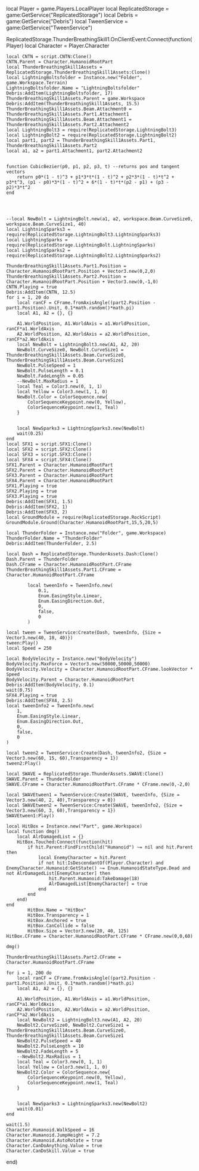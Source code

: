 local Player = game.Players.LocalPlayer
local ReplicatedStorage = game:GetService("ReplicatedStorage")
local Debris = game:GetService("Debris")
local TweenService = game:GetService("TweenService")

ReplicatedStorage.ThunderBreathingSkill1.OnClientEvent:Connect(function(Player)
	local Character = Player.Character	
	
	local CNTN = script.CNTN:Clone()
	CNTN.Parent = Character.HumanoidRootPart
	local ThunderBreathingSkill1Assets = ReplicatedStorage.ThunderBreathingSkill1Assets:Clone()
	local LightningBoltsfolder = Instance.new("Folder", game.Workspace.Terrain)
	LightningBoltsfolder.Name = "LightningBoltsfolder"
	Debris:AddItem(LightningBoltsfolder, 17)
	ThunderBreathingSkill1Assets.Parent = game.Workspace
	Debris:AddItem(ThunderBreathingSkill1Assets, 15.5)
	ThunderBreathingSkill1Assets.Beam.Attachment0 = ThunderBreathingSkill1Assets.Part1.Attachment1
	ThunderBreathingSkill1Assets.Beam.Attachment1 = ThunderBreathingSkill1Assets.Part2.Attachment2
	local LightningBolt3 = require(ReplicatedStorage.LightningBolt3)
	local LightningBolt2 = require(ReplicatedStorage.LightningBolt2)
	local part1, part2 = ThunderBreathingSkill1Assets.Part1, ThunderBreathingSkill1Assets.Part2
	local a1, a2 = part1.Attachment1, part2.Attachment2


	function CubicBezier(p0, p1, p2, p3, t) --returns pos and tangent vectors
		return p0*(1 - t)^3 + p1*3*t*(1 - t)^2 + p2*3*(1 - t)*t^2 + p3*t^3, (p1 - p0)*3*(1 - t)^2 + 6*(1 - t)*t*(p2 - p1) + (p3 - p2)*3*t^2
	end




	--local NewBolt = LightningBolt.new(a1, a2, workspace.Beam.CurveSize0, workspace.Beam.CurveSize1, 40)
	local LightningSparks3 = require(ReplicatedStorage.LightningBolt3.LightningSparks3)
	local LightningSparks = require(ReplicatedStorage.LightningBolt.LightningSparks)
	local LightningSparks2 = require(ReplicatedStorage.LightningBolt2.LightningSparks2)

	ThunderBreathingSkill1Assets.Part1.Position = Character.HumanoidRootPart.Position + Vector3.new(0,2,0)
	ThunderBreathingSkill1Assets.Part2.Position = Character.HumanoidRootPart.Position + Vector3.new(0,-1,0)
	CNTN.Playing = true
	Debris:AddItem(CNTN, 12.5)
	for i = 1, 20 do
		local ranCF = CFrame.fromAxisAngle((part2.Position - part1.Position).Unit, 0.1*math.random()*math.pi)
		local A1, A2 = {}, {}

		A1.WorldPosition, A1.WorldAxis = a1.WorldPosition, ranCF*a1.WorldAxis
		A2.WorldPosition, A2.WorldAxis = a2.WorldPosition, ranCF*a2.WorldAxis
		local NewBolt = LightningBolt3.new(A1, A2, 20)
		NewBolt.CurveSize0, NewBolt.CurveSize1 = ThunderBreathingSkill1Assets.Beam.CurveSize0, ThunderBreathingSkill1Assets.Beam.CurveSize1
		NewBolt.PulseSpeed = 1
		NewBolt.PulseLength = 0.1
		NewBolt.FadeLength = 0.05
		--NewBolt.MaxRadius = 1
		local Teal = Color3.new(0, 1, 1)
		local Yellow = Color3.new(1, 1, 0)
		NewBolt.Color = ColorSequence.new{
			ColorSequenceKeypoint.new(0, Yellow),
			ColorSequenceKeypoint.new(1, Teal)
		}


		local NewSparks3 = LightningSparks3.new(NewBolt)
		wait(0.25)
	end
	local SFX1 = script.SFX1:Clone()
	local SFX2 = script.SFX2:Clone()
	local SFX3 = script.SFX3:Clone()
	local SFX4 = script.SFX4:Clone()
	SFX1.Parent = Character.HumanoidRootPart
	SFX2.Parent = Character.HumanoidRootPart
	SFX3.Parent = Character.HumanoidRootPart
	SFX4.Parent = Character.HumanoidRootPart
	SFX1.Playing = true
	SFX2.Playing = true
	SFX3.Playing = true
	Debris:AddItem(SFX1, 1.5)
	Debris:AddItem(SFX2, 1)
	Debris:AddItem(SFX3, 2)
	local GroundModule = require(ReplicatedStorage.RockScript)
	GroundModule.Ground(Character.HumanoidRootPart,15,5,20,5)
	
	local ThunderFolder = Instance.new("Folder", game.Workspace)
	ThunderFolder.Name = "ThunderFolder"
	Debris:AddItem(ThunderFolder, 2.5)
	
	local Dash = ReplicatedStorage.ThunderAssets.Dash:Clone()
	Dash.Parent = ThunderFolder
	Dash.CFrame = Character.HumanoidRootPart.CFrame
	ThunderBreathingSkill1Assets.Part1.CFrame = Character.HumanoidRootPart.CFrame

			local tweenInfo = TweenInfo.new(
				0.1, 
				Enum.EasingStyle.Linear,
				Enum.EasingDirection.Out,
				0, 
				false, 
				0 
			)

	local tween = TweenService:Create(Dash, tweenInfo, {Size = Vector3.new(40, 10, 40)})
	tween:Play()
	local Speed = 250
	
	local BodyVelocity = Instance.new("BodyVelocity")
	BodyVelocity.MaxForce = Vector3.new(50000,50000,50000)
	BodyVelocity.Velocity = Character.HumanoidRootPart.CFrame.lookVector * Speed
	BodyVelocity.Parent = Character.HumanoidRootPart
	Debris:AddItem(BodyVelocity, 0.1)
	wait(0.75)
	SFX4.Playing = true
	Debris:AddItem(SFX4, 2.5)
	local tweenInfo2 = TweenInfo.new(
		1, 
		Enum.EasingStyle.Linear,
		Enum.EasingDirection.Out,
		0, 
		false, 
		0 
	)

	local tween2 = TweenService:Create(Dash, tweenInfo2, {Size = Vector3.new(60, 15, 60),Transparency = 1})
	tween2:Play()
	
	local SWAVE = ReplicatedStorage.ThunderAssets.SWAVE:Clone()
	SWAVE.Parent = ThunderFolder
	SWAVE.CFrame = Character.HumanoidRootPart.CFrame * CFrame.new(0,-2,0)
	
	local SWAVEtween1 = TweenService:Create(SWAVE, tweenInfo, {Size = Vector3.new(40, 2, 40),Transparency = 0})
	local SWAVEtween2 = TweenService:Create(SWAVE, tweenInfo2, {Size = Vector3.new(60, 3, 60),Transparency = 1})
	SWAVEtween1:Play()
			
	local HitBox = Instance.new("Part", game.Workspace)
	local function dmg()
		local AlrDamagedList = {}
		HitBox.Touched:Connect(function(hit)
			if hit.Parent:FindFirstChild("Humanoid") ~= nil and hit.Parent then
				local EnemyCharacter = hit.Parent
				if not hit:IsDescendantOf(Player.Character) and EnemyCharacter.Humanoid:GetState() ~= Enum.HumanoidStateType.Dead and not AlrDamagedList[EnemyCharacter] then
					hit.Parent.Humanoid:TakeDamage(18)
					AlrDamagedList[EnemyCharacter] = true
				end			
			end
		end)
	end
			HitBox.Name = "HitBox"
			HitBox.Transparency = 1
			HitBox.Anchored = true
			HitBox.CanCollide = false
			HitBox.Size = Vector3.new(20, 40, 125)
	HitBox.CFrame = Character.HumanoidRootPart.CFrame * CFrame.new(0,0,60)
	
	dmg()
	
	ThunderBreathingSkill1Assets.Part2.CFrame = Character.HumanoidRootPart.CFrame
	
	for i = 1, 200 do
		local ranCF = CFrame.fromAxisAngle((part2.Position - part1.Position).Unit, 0.1*math.random()*math.pi)
		local A1, A2 = {}, {}

		A1.WorldPosition, A1.WorldAxis = a1.WorldPosition, ranCF*a1.WorldAxis
		A2.WorldPosition, A2.WorldAxis = a2.WorldPosition, ranCF*a2.WorldAxis
		local NewBolt2 = LightningBolt3.new(A1, A2, 20)
		NewBolt2.CurveSize0, NewBolt2.CurveSize1 = ThunderBreathingSkill1Assets.Beam.CurveSize0, ThunderBreathingSkill1Assets.Beam.CurveSize1
		NewBolt2.PulseSpeed = 40
		NewBolt2.PulseLength = 10
		NewBolt2.FadeLength = 5
		--NewBolt2.MaxRadius = 1
		local Teal = Color3.new(0, 1, 1)
		local Yellow = Color3.new(1, 1, 0)
		NewBolt2.Color = ColorSequence.new{
			ColorSequenceKeypoint.new(0, Yellow),
			ColorSequenceKeypoint.new(1, Teal)
		}


		local NewSparks3 = LightningSparks3.new(NewBolt2)
		wait(0.01)
	end
	
	wait(1.5)
	Character.Humanoid.WalkSpeed = 16
	Character.Humanoid.JumpHeight = 7.2
	Character.Humanoid.AutoRotate = true
	Character.CanDoAnything.Value = true
	Character.CanDoSkill.Value = true
	
					
end)
